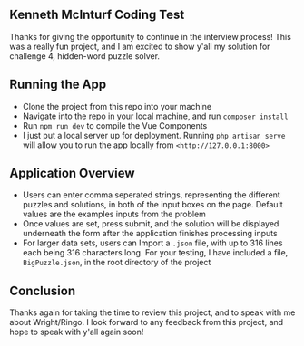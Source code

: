 ## Kenneth McInturf Coding Test

Thanks for giving the opportunity to continue in the interview process! This was a really fun project, and I am excited to show y'all  my solution for challenge 4, hidden-word puzzle solver. 

## Running the App
- Clone the project from this repo into your machine
- Navigate into the repo in your local machine, and run `composer install`
- Run `npm run dev` to compile the Vue Components
- I just put a local server up for deployment. Running `php artisan serve` will allow you to run the app locally from `<http://127.0.0.1:8000>`

## Application Overview
- Users can enter comma seperated strings, representing the different puzzles and solutions, in both of the input boxes on the page. Default values are the examples inputs from the problem
- Once values are set, press submit, and the solution will be displayed underneath the form after the application finishes processing inputs
- For larger data sets, users can Import a `.json` file, with up to 316 lines each being 316 characters long. For your testing, I have included a file, `BigPuzzle.json`, in the root directory of the project

## Conclusion
Thanks again for taking the time to review this project, and to speak with me about Wright/Ringo. I look forward to any feedback from this project, and hope to speak with y'all again soon!